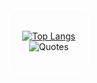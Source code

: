<div align="center" style="border: 2px solid #ffffff; border-radius: 10px; padding: 20px; width: fit-content;">

[![Top Langs](https://github-readme-stats.vercel.app/api/top-langs/?username=plrtp68217&layout=compact&theme=dark)](https://github.com/anuraghazra/github-readme-stats)  
![Quotes](https://quotes-github-readme.vercel.app/api?type=horizontal&theme=dark)

</div>
